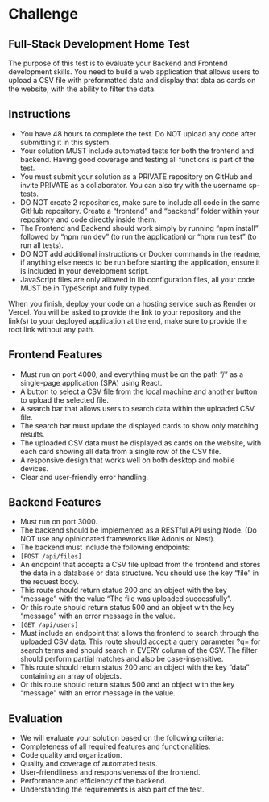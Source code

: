 # Challenge

## Full-Stack Development Home Test

The purpose of this test is to evaluate your Backend and Frontend development skills. You need to build a web application that allows users to upload a CSV file with preformatted data and display that data as cards on the website, with the ability to filter the data.

## Instructions

- You have 48 hours to complete the test. Do NOT upload any code after submitting it in this system.
- Your solution MUST include automated tests for both the frontend and backend. Having good coverage and testing all functions is part of the test.
- You must submit your solution as a PRIVATE repository on GitHub and invite PRIVATE as a collaborator. You can also try with the username sp-tests.
- DO NOT create 2 repositories, make sure to include all code in the same GitHub repository. Create a “frontend” and “backend” folder within your repository and code directly inside them.
- The Frontend and Backend should work simply by running “npm install” followed by “npm run dev” (to run the application) or “npm run test” (to run all tests).
- DO NOT add additional instructions or Docker commands in the readme, if anything else needs to be run before starting the application, ensure it is included in your development script.
- JavaScript files are only allowed in lib configuration files, all your code MUST be in TypeScript and fully typed.

When you finish, deploy your code on a hosting service such as Render or Vercel. You will be asked to provide the link to your repository and the link(s) to your deployed application at the end, make sure to provide the root link without any path.

## Frontend Features

- Must run on port 4000, and everything must be on the path ”/” as a single-page application (SPA) using React.
- A button to select a CSV file from the local machine and another button to upload the selected file.
- A search bar that allows users to search data within the uploaded CSV file.
- The search bar must update the displayed cards to show only matching results.
- The uploaded CSV data must be displayed as cards on the website, with each card showing all data from a single row of the CSV file.
- A responsive design that works well on both desktop and mobile devices.
- Clear and user-friendly error handling.

## Backend Features

- Must run on port 3000.
- The backend should be implemented as a RESTful API using Node. (Do NOT use any opinionated frameworks like Adonis or Nest).
- The backend must include the following endpoints:
- `[POST /api/files]`
- An endpoint that accepts a CSV file upload from the frontend and stores the data in a database or data structure. You should use the key “file” in the request body.
- This route should return status 200 and an object with the key “message” with the value “The file was uploaded successfully”.
- Or this route should return status 500 and an object with the key “message” with an error message in the value.
- `[GET /api/users]`
- Must include an endpoint that allows the frontend to search through the uploaded CSV data. This route should accept a query parameter ?q= for search terms and should search in EVERY column of the CSV. The filter should perform partial matches and also be case-insensitive.
- This route should return status 200 and an object with the key “data” containing an array of objects.
- Or this route should return status 500 and an object with the key “message” with an error message in the value.

## Evaluation

- We will evaluate your solution based on the following criteria:
- Completeness of all required features and functionalities.
- Code quality and organization.
- Quality and coverage of automated tests.
- User-friendliness and responsiveness of the frontend.
- Performance and efficiency of the backend.
- Understanding the requirements is also part of the test.
